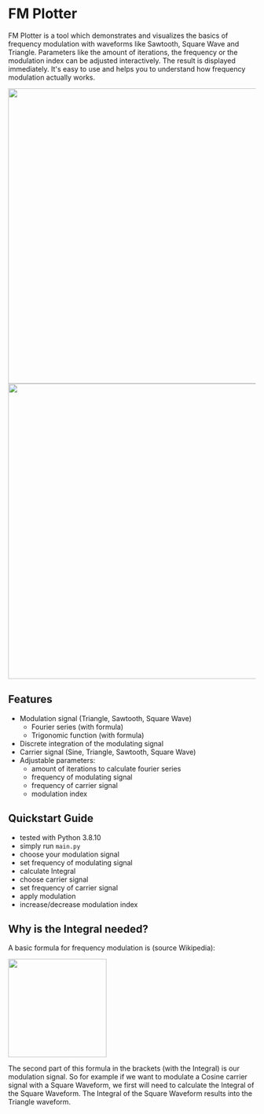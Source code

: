 # FM Plotter
FM Plotter is a tool which demonstrates and visualizes the basics of frequency modulation with waveforms like Sawtooth, Square Wave and Triangle.
Parameters like the amount of iterations, the frequency or the modulation index can be adjusted interactively. The result is displayed immediately.
It's easy to use and helps you to understand how frequency modulation actually works. 

<img src="http://denicz.info/wp-content/uploads/2021/01/fm_plotter1.png" width="600" />
<img src="http://denicz.info/wp-content/uploads/2021/01/fm_plotter2.png" width="600" />

## Features
- Modulation signal (Triangle, Sawtooth, Square Wave)
    - Fourier series (with formula)
    - Trigonomic function (with formula)
- Discrete integration of the modulating signal
- Carrier signal (Sine, Triangle, Sawtooth, Square Wave)
- Adjustable parameters:
    - amount of iterations to calculate fourier series
    - frequency of modulating signal
    - frequency of carrier signal
    - modulation index

## Quickstart Guide
- tested with Python 3.8.10
- simply run `main.py`
- choose your modulation signal
- set frequency of modulating signal
- calculate Integral
- choose carrier signal
- set frequency of carrier signal
- apply modulation
- increase/decrease modulation index

## Why is the Integral needed?

A basic formula for frequency modulation is (source Wikipedia):

<img src="http://denicz.info/wp-content/uploads/2021/01/basic_formula_fm.png" width="200" />

The second part of this formula in the brackets (with the Integral) is our modulation signal. So for example if
we want to modulate a Cosine carrier signal with a Square Waveform, we first will need to calculate the Integral
of the Square Waveform. The Integral of the Square Waveform results into the Triangle waveform.
